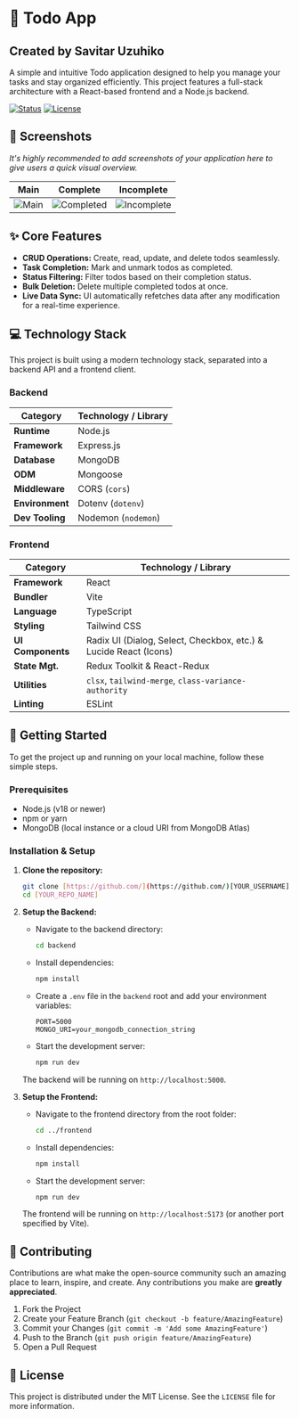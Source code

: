 # 📝 Todo App 
## Created by Savitar Uzuhiko

A simple and intuitive Todo application designed to help you manage your tasks and stay organized efficiently. This project features a full-stack architecture with a React-based frontend and a Node.js backend.

[![Status](https://img.shields.io/badge/status-active-success.svg)](https://github.com/[YOUR_USERNAME]/[YOUR_REPO_NAME])
[![License](https://img.shields.io/badge/license-MIT-blue.svg)](/LICENSE)

## 📸 Screenshots

*It's highly recommended to add screenshots of your application here to give users a quick visual overview.*

| Main | Complete | Incomplete |
|:----:|:--------:|:----------:|
| ![Main](https://ik.imagekit.io/savitaruzuhiko/Screenshot%202025-07-05%20133737.png?updatedAt=1751705072478) | ![Completed](https://ik.imagekit.io/savitaruzuhiko/Screenshot%202025-07-05%20133750.png?updatedAt=1751705164526) | ![Incomplete](https://ik.imagekit.io/savitaruzuhiko/Screenshot%202025-07-05%20133757.png?updatedAt=1751705164639) |


## ✨ Core Features

-   **CRUD Operations:** Create, read, update, and delete todos seamlessly.
-   **Task Completion:** Mark and unmark todos as completed.
-   **Status Filtering:** Filter todos based on their completion status.
-   **Bulk Deletion:** Delete multiple completed todos at once.
-   **Live Data Sync:** UI automatically refetches data after any modification for a real-time experience.

## 💻 Technology Stack

This project is built using a modern technology stack, separated into a backend API and a frontend client.

### Backend

| Category          | Technology / Library                                                              |
| ----------------- | --------------------------------------------------------------------------------- |
| **Runtime** | Node.js                                                                           |
| **Framework** | Express.js                                                                        |
| **Database** | MongoDB                                                                           |
| **ODM** | Mongoose                                                                          |
| **Middleware** | CORS (`cors`)                                                                     |
| **Environment** | Dotenv (`dotenv`)                                                                 |
| **Dev Tooling** | Nodemon (`nodemon`)                                                               |

### Frontend

| Category          | Technology / Library                                                              |
| ----------------- | --------------------------------------------------------------------------------- |
| **Framework** | React                                                                          |
| **Bundler** | Vite                                                                              |
| **Language** | TypeScript                                                                        |
| **Styling** | Tailwind CSS                                                                      |
| **UI Components** | Radix UI (Dialog, Select, Checkbox, etc.) & Lucide React (Icons)                    |
| **State Mgt.** | Redux Toolkit & React-Redux                                                       |
| **Utilities** | `clsx`, `tailwind-merge`, `class-variance-authority`                                |
| **Linting** | ESLint                                                                            |

## 🚀 Getting Started

To get the project up and running on your local machine, follow these simple steps.

### Prerequisites

-   Node.js (v18 or newer)
-   npm or yarn
-   MongoDB (local instance or a cloud URI from MongoDB Atlas)

### Installation & Setup

1.  **Clone the repository:**
    ```bash
    git clone [https://github.com/](https://github.com/)[YOUR_USERNAME]/[YOUR_REPO_NAME].git
    cd [YOUR_REPO_NAME]
    ```

2.  **Setup the Backend:**
    -   Navigate to the backend directory:
        ```bash
        cd backend
        ```
    -   Install dependencies:
        ```bash
        npm install
        ```
    -   Create a `.env` file in the `backend` root and add your environment variables:
        ```env
        PORT=5000
        MONGO_URI=your_mongodb_connection_string
        ```
    -   Start the development server:
        ```bash
        npm run dev
        ```
    The backend will be running on `http://localhost:5000`.

3.  **Setup the Frontend:**
    -   Navigate to the frontend directory from the root folder:
        ```bash
        cd ../frontend
        ```
    -   Install dependencies:
        ```bash
        npm install
        ```
    -   Start the development server:
        ```bash
        npm run dev
        ```
    The frontend will be running on `http://localhost:5173` (or another port specified by Vite).

## 🤝 Contributing

Contributions are what make the open-source community such an amazing place to learn, inspire, and create. Any contributions you make are **greatly appreciated**.

1.  Fork the Project
2.  Create your Feature Branch (`git checkout -b feature/AmazingFeature`)
3.  Commit your Changes (`git commit -m 'Add some AmazingFeature'`)
4.  Push to the Branch (`git push origin feature/AmazingFeature`)
5.  Open a Pull Request

## 📄 License

This project is distributed under the MIT License. See the `LICENSE` file for more information.
